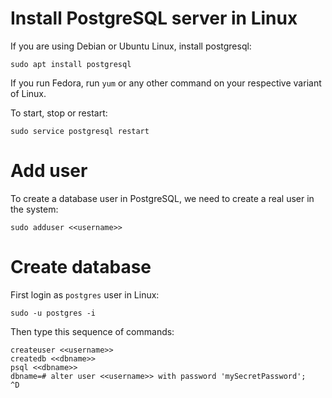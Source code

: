 # Install PostgreSQL server in Linux
If you are using Debian or Ubuntu Linux, install postgresql:

`sudo apt install postgresql`

If you run Fedora, run `yum` or any other command on your respective variant of Linux.

To start, stop or restart:

`sudo service postgresql restart`

# Add user
To create a database user in PostgreSQL, we need to create a real user in the system:

`sudo adduser <<username>>`

# Create database
First login as `postgres` user in Linux:

`sudo -u postgres -i`

Then type this sequence of commands:

```
createuser <<username>>
createdb <<dbname>>
psql <<dbname>>
dbname=# alter user <<username>> with password 'mySecretPassword';
^D
```
